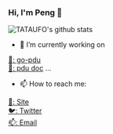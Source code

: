 ### Hi, I'm Peng 👋

![TATAUFO's github stats](https://github-readme-stats.vercel.app/api?username=tataufo)

- 🔭 I’m currently working on 

[🚀: go-pdu](https://github.com/pdupub/go-pdu) <br>
[🚢: pdu doc](https://github.com/pdupub/Documentation) 
...


- 📫 How to reach me: 

[🚀: Site](https://pdu.pub) <br>
[🐦: Twitter](https://twitter.com/PDUPUB) <br>
[📫: Email](mailto:liupeng@tataufo.com)
